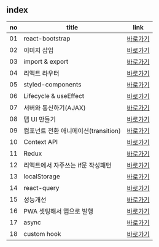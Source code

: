 index
---
|no|title|link|
|-|-|-|
|01|react-bootstrap|[바로가기](./01)|
|02|이미지 삽입|[바로가기](./02)|
|03|import & export|[바로가기](./03)|
|04|리액트 라우터|[바로가기](./04)|
|05|styled-components|[바로가기](./05)|
|06|Lifecycle & useEffect|[바로가기](./06)|
|07|서버와 통신하기(AJAX)|[바로가기](./07)|
|08|탭 UI 만들기|[바로가기](./08)|
|09|컴포넌트 전환 애니메이션(transition)|[바로가기](./09)|
|10|Context API|[바로가기](./10)|
|11|Redux|[바로가기](./11)|
|12|리액트에서 자주쓰는 if문 작성패턴|[바로가기](./12)|
|13|localStorage|[바로가기](./13)|
|14|react-query|[바로가기](./14)|
|15|성능개선|[바로가기](./15)|
|16|PWA 셋팅해서 앱으로 발행|[바로가기](./16)|
|17|async|[바로가기](./17)|
|18|custom hook|[바로가기](./18)|
